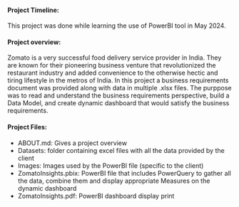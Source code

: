 #### Project Timeline:
This project was done while learning the use of PowerBI tool in May 2024.

#### Project overview:
Zomato is a very successful food delivery service provider in India. They are known for their pioneering business venture that revolutionized the restaurant industry and added convenience to the otherwise hectic and tiring lifestyle in the metros of India.
In this project a business requirements document was provided along with data in multiple .xlsx files. The purppose was to read and understand the business requirements perspective, build a Data Model, and create dynamic dashboard that would satisfy the business requirements. 

#### Project Files:
- ABOUT.md: Gives a project overview
- Datasets: folder containing excel files with all the data provided by the client
- Images: Images used by the PowerBI file (specific to the client)
- ZomatoInsights.pbix: PowerBI file that includes PowerQuery to gather all the data, combine them and display appropriate Measures on  the dynamic dashboard
- ZomatoInsights.pdf: PowerBI dashboard display print

